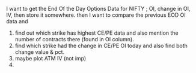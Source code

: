 I want to get the End Of the Day Options Data for NIFTY ; OI, change in OI, IV, then store it somewhere.
then I want to compare the previous EOD OI data and 
  1. find out which strike has highest CE/PE data and also mention the number of contracts there (found in OI column).
  2. find which strike had the change in CE/PE OI today and also find both change value & pct.
  3. maybe plot ATM IV (not imp)
  4. 
